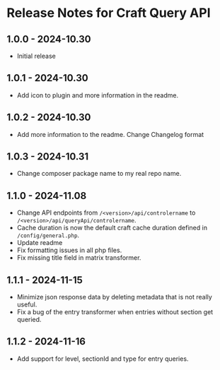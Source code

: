 # Release Notes for Craft Query API

## 1.0.0 - 2024-10.30
- Initial release

## 1.0.1 - 2024-10.30
- Add icon to plugin and more information in the readme.

## 1.0.2 - 2024-10.30
- Add more information to the readme. Change Changelog format

## 1.0.3 - 2024-10.31
- Change composer package name to my real repo name.

## 1.1.0 - 2024-11.08

- Change API endpoints from `/<version>/api/controlername` to `/<version>/api/queryApi/controlername`.
- Cache duration is now the default craft cache duration defined in `/config/general.php`.
- Update readme
- Fix formatting issues in all php files.
- Fix missing title field in matrix transformer.

## 1.1.1 - 2024-11-15

- Minimize json response data by deleting metadata that is not really useful.
- Fix a bug of the entry transformer when entries without section get queried.

## 1.1.2 - 2024-11-16

- Add support for level, sectionId and type for entry queries.
